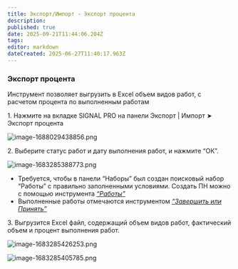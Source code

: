 ```yaml
---
title: Экспорт/Импорт - Экспорт процента
description: 
published: true
date: 2025-09-21T11:44:06.204Z
tags: 
editor: markdown
dateCreated: 2025-06-27T11:40:17.963Z
---
```


### **Экспорт процента**

Инструмент позволяет выгрузить в Excel объем видов работ, с расчетом процента по выполненным работам

1\. Нажмите на вкладке SIGNAL PRO на панели Экспорт | Импорт ➤ Экспорт процента

![image-1688029438856.png](https://lh7-rt.googleusercontent.com/docsz/AD_4nXckQ4UxXzWrPQgt3TU3OKBO8N38TIg3qJmAnD2pxEDtKliz8A7hw89wDn3FpB9liIb6cMjRcPdEB1A2nWkWsGXcow2ii21PqluM45djC-yvA9V5DzPpuEGtZcCLkaryIarzS_NeBVfbEmGsadcQgQ?key=wV8BOgO_ZhjQUUapWSdqAQ)

2\. Выберите статус работ и дату выполнения работ, и нажмите “ОК”.

![image-1683285388773.png](https://lh7-rt.googleusercontent.com/docsz/AD_4nXe1LL0UL863U9OwV4ke9gL1QX3rPNPMdHde79YiZOYh_qqrD3s5Tf_F_3J7IT-scECSAuLwVm9cWY9FGpib5Hecxw2sY3bMweOSqGsj_-2F1aLZyf3pQBkyKpi7MiK3_o8tXr9g7IUyoFkq-tbp?key=wV8BOgO_ZhjQUUapWSdqAQ)

-   Требуется, чтобы в панели “Наборы” был создан поисковый набор “Работы” с правильно заполненными условиями. Создать ПН можно с помощью инструмента [_“Работы”_](https://wiki.sgnl.pro/app/page/1-B8HMIqIDN4CnwWo3yZXYVBYlf7Lq4anPwmk5eLtGXw)
-   Выполненные работы отмечаются инструментом [_“Завершить или Принять”_](https://wiki.sgnl.pro/app/page/1zKM2m_O8NPfp5ETOf5NXd1MkKZfEhWvHyyJyEXGYUaM)

3\. Выгрузится Excel файл, содержащий объем видов работ, фактический объем и процент выполнения работ.

![image-1683285426253.png](https://lh7-rt.googleusercontent.com/docsz/AD_4nXd0f5Nk5q2SuqkS14OWpeUnEf-xPIiU0Nnoa_Rn3kgeUxDTWddOl4KXPOlAVCAHJdlHCHAyGuClJA7YODEfcP_iq2dcP57jkrmt8eSD7wpZlGj4NTxYDwR9TjuuKconnVOupaDCF-4n2dELby9kFg?key=wV8BOgO_ZhjQUUapWSdqAQ)

![image-1683285405785.png](https://lh7-rt.googleusercontent.com/docsz/AD_4nXfLaTi2Ceh8WPWPwQXX_IsBZucWfEtYDnPlwo85bc53sOwOAzVEbp-askDqZ9qjN4EENQHqazUfbPG67lJcofoG25e4iAwnNv3vmQ3BNiCKxhsZdQnHBzYpgNhpWk_UH0TXJIwy8HnswL2EfTWOfA?key=wV8BOgO_ZhjQUUapWSdqAQ)
